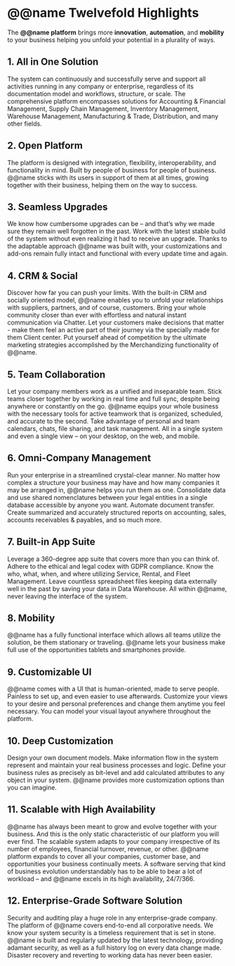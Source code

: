 # @@name Twelvefold Highlights

The **@@name platform** brings more **innovation**, **automation**, and **mobility** to your business helping you unfold your potential in a plurality of ways.  

## 1. **All in One Solution**

The system can continuously and successfully serve and support all activities running in any company or enterprise, regardless of its documentation model and workflows, structure, or scale. 
The comprehensive platform encompasses solutions for Accounting & Financial Management, Supply Chain Management, Inventory Management, Warehouse Management, Manufacturing & Trade, Distribution, and many other fields.  

## 2. **Open Platform**

The platform is designed with integration, flexibility, interoperability, and functionality in mind. 
Built by people of business for people of business. 
@@name sticks with its users in support of them at all times, growing together with their business, helping them on the way to success.  

## 3. **Seamless Upgrades**

We know how cumbersome upgrades can be – and that’s why we made sure they remain well forgotten in the past. 
Work with the latest stable build of the system without even realizing it had to receive an upgrade. 
Thanks to the adaptable approach @@name was built with, your customizations and add-ons remain fully intact and functional with every update time and again.  

## 4. **CRM & Social**

Discover how far you can push your limits. 
With the built-in CRM and socially oriented model, @@name enables you to unfold your relationships with suppliers, partners, and of course, customers. 
Bring your whole community closer than ever with effortless and natural instant communication via Chatter. 
Let your customers make decisions that matter - make them feel an active part of their journey via the specially made for them Client center. 
Put yourself ahead of competition by the ultimate marketing strategies accomplished by the Merchandizing functionality of @@name.  

## 5. **Team Collaboration**

Let your company members work as a unified and inseparable team. 
Stick teams closer together by working in real time and full sync, despite being anywhere or constantly on the go. 
@@name equips your whole business with the necessary tools for active teamwork that is organized, scheduled, and accurate to the second. 
Take advantage of personal and team calendars, chats, file sharing, and task management. 
All in a single system and even a single view – on your desktop, on the web, and mobile.  

## 6. **Omni-Company Management**

Run your enterprise in a streamlined crystal-clear manner. 
No matter how complex a structure your business may have and how many companies it may be arranged in, @@name helps you run them as one. 
Consolidate data and use shared nomenclatures between your legal entities in a single database accessible by anyone you want. 
Automate document transfer. 
Create summarized and accurately structured reports on accounting, sales, accounts receivables & payables, and so much more.  

## 7. **Built-in App Suite**

Leverage a 360-degree app suite that covers more than you can think of. 
Adhere to the ethical and legal codex with GDPR compliance. 
Know the who, what, when, and where utilizing Service, Rental, and Fleet Management. 
Leave countless spreadsheet files keeping data externally well in the past by saving your data in Data Warehouse. 
All within @@name, never leaving the interface of the system.  

## 8. **Mobility**

@@name has a fully functional interface which allows all teams utilize the solution, be them stationary or traveling. 
@@name lets your business make full use of the opportunities tablets and smartphones provide.  

## 9. **Customizable UI**

@@name comes with a UI that is human-oriented, made to serve people. 
Painless to set up, and even easier to use afterwards. 
Customize your views to your desire and personal preferences and change them anytime you feel necessary. 
You can model your visual layout anywhere throughout the platform.  

## 10. **Deep Customization**

Design your own document models. 
Make information flow in the system represent and maintain your real business processes and logic. 
Define your business rules as precisely as bit-level and add calculated attributes to any object in your system. 
@@name provides more customization options than you can imagine.  

## 11. **Scalable with High Availability**

@@name has always been meant to grow and evolve together with your business. 
And this is the only static characteristic of our platform you will ever find. 
The scalable system adapts to your company irrespective of its number of employees, financial turnover, revenue, or other. 
@@name platform expands to cover all your companies, customer base, and opportunities your business continually meets. 
A software serving that kind of business evolution understandably has to be able to bear a lot of workload – and @@name excels in its high availability, 24/7/366.  

## 12. **Enterprise-Grade Software Solution**

Security and auditing play a huge role in any enterprise-grade company. 
The platform of @@name covers end-to-end all corporative needs. 
We know your system security is a timeless requirement that is set in stone. 
@@name is built and regularly updated by the latest technology, providing adamant security, as well as a full history log on every data change made. 
Disaster recovery and reverting to working data has never been easier.  
